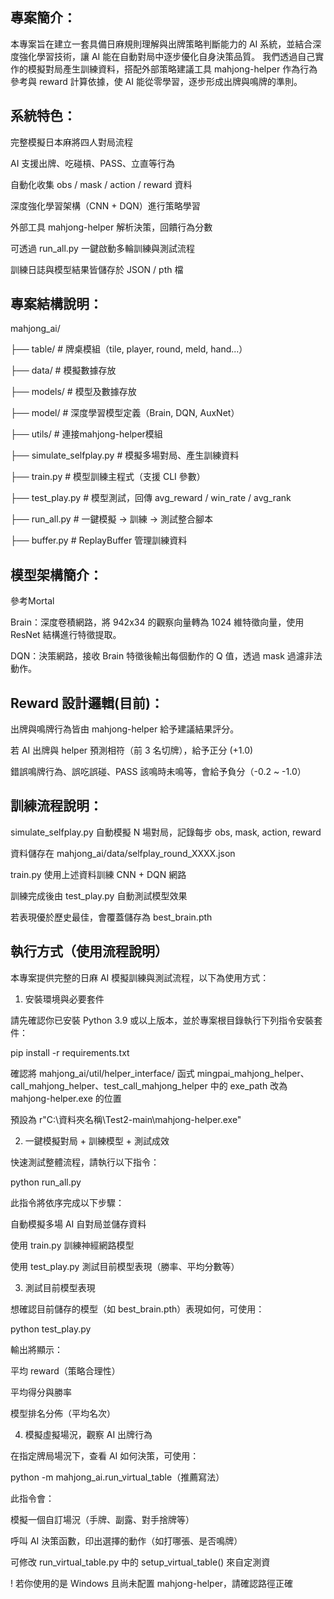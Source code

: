 ## 專案簡介：

  本專案旨在建立一套具備日麻規則理解與出牌策略判斷能力的 AI 系統，並結合深度強化學習技術，讓 AI 能在自動對局中逐步優化自身決策品質。
  我們透過自己實作的模擬對局產生訓練資料，搭配外部策略建議工具 mahjong-helper 作為行為參考與 reward 計算依據，使 AI 能從零學習，逐步形成出牌與鳴牌的準則。
  
## 系統特色：

  完整模擬日本麻將四人對局流程
  
  AI 支援出牌、吃碰槓、PASS、立直等行為
  
  自動化收集 obs / mask / action / reward 資料
  
  深度強化學習架構（CNN + DQN）進行策略學習
  
  外部工具 mahjong-helper 解析決策，回饋行為分數
  
  可透過 run_all.py 一鍵啟動多輪訓練與測試流程
  
  訓練日誌與模型結果皆儲存於 JSON / pth 檔
  

## 專案結構說明：

mahjong_ai/

├── table/                 # 牌桌模組（tile, player, round, meld, hand...）

├── data/                  # 模擬數據存放

├── models/                # 模型及數據存放

├── model/                 # 深度學習模型定義（Brain, DQN, AuxNet）

├── utils/                 # 連接mahjong-helper模組

├── simulate_selfplay.py   # 模擬多場對局、產生訓練資料

├── train.py               # 模型訓練主程式（支援 CLI 參數）

├── test_play.py           # 模型測試，回傳 avg_reward / win_rate / avg_rank

├── run_all.py             # 一鍵模擬 → 訓練 → 測試整合腳本

├── buffer.py              # ReplayBuffer 管理訓練資料


## 模型架構簡介：

  參考Mortal
  
  Brain：深度卷積網路，將 942x34 的觀察向量轉為 1024 維特徵向量，使用 ResNet 結構進行特徵提取。
  
  DQN：決策網路，接收 Brain 特徵後輸出每個動作的 Q 值，透過 mask 過濾非法動作。


## Reward 設計邏輯(目前)：

  出牌與鳴牌行為皆由 mahjong-helper 給予建議結果評分。
  
  若 AI 出牌與 helper 預測相符（前 3 名切牌），給予正分 (+1.0)
  
  錯誤鳴牌行為、誤吃誤碰、PASS 該鳴時未鳴等，會給予負分（-0.2 ~ -1.0）
  

## 訓練流程說明：

  simulate_selfplay.py 自動模擬 N 場對局，記錄每步 obs, mask, action, reward
  
  資料儲存在 mahjong_ai/data/selfplay_round_XXXX.json
  
  train.py 使用上述資料訓練 CNN + DQN 網路
  
  訓練完成後由 test_play.py 自動測試模型效果
  
  若表現優於歷史最佳，會覆蓋儲存為 best_brain.pth
  

## 執行方式（使用流程說明）
  本專案提供完整的日麻 AI 模擬訓練與測試流程，以下為使用方式：
  
  1. 安裝環境與必要套件

  請先確認你已安裝 Python 3.9 或以上版本，並於專案根目錄執行下列指令安裝套件：
  
  pip install -r requirements.txt

  確認將 mahjong_ai/util/helper_interface/ 函式 mingpai_mahjong_helper、call_mahjong_helper、test_call_mahjong_helper 中的 exe_path 改為 mahjong-helper.exe 的位置
  
  預設為 r"C:\資料夾名稱\Test2-main\mahjong-helper.exe"
  
  2. 一鍵模擬對局 + 訓練模型 + 測試成效

  快速測試整體流程，請執行以下指令：

  python run_all.py
  
  此指令將依序完成以下步驟：
  
  自動模擬多場 AI 自對局並儲存資料
  
  使用 train.py 訓練神經網路模型
  
  使用 test_play.py 測試目前模型表現（勝率、平均分數等）
  
  
  3. 測試目前模型表現

  想確認目前儲存的模型（如 best_brain.pth）表現如何，可使用：
  
  python test_play.py

  輸出將顯示：

  平均 reward（策略合理性）
  
  平均得分與勝率
  
  模型排名分佈（平均名次）
  
  
  4. 模擬虛擬場況，觀察 AI 出牌行為

  在指定牌局場況下，查看 AI 如何決策，可使用：
  
  python -m mahjong_ai.run_virtual_table（推薦寫法）
  
  此指令會：
  
  模擬一個自訂場況（手牌、副露、對手捨牌等）

  呼叫 AI 決策函數，印出選擇的動作（如打哪張、是否鳴牌）
  
  可修改 run_virtual_table.py 中的 setup_virtual_table() 來自定測資

  
  ! 若你使用的是 Windows 且尚未配置 mahjong-helper，請確認路徑正確
